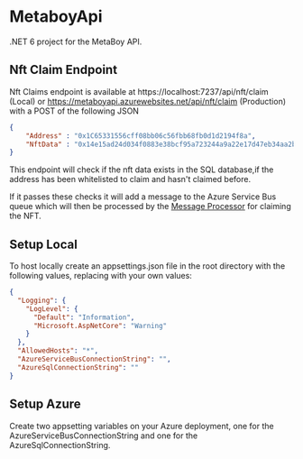 # MetaboyApi
.NET 6 project for the MetaBoy API. 

## Nft Claim Endpoint
Nft Claims endpoint is available at https://localhost:7237/api/nft/claim (Local) or https://metaboyapi.azurewebsites.net/api/nft/claim (Production) with a POST of the following JSON

```json
{
    "Address" : "0x1C65331556cff08bb06c56fbb68fb0d1d2194f8a",
    "NftData" : "0x14e15ad24d034f0883e38bcf95a723244a9a22e17d47eb34aa2b91220be0adc4"
}
```

This endpoint will check if the nft data exists in the SQL database,if the address has been whitelisted to claim and hasn't claimed before. 

If it passes these checks it will add a message to the Azure Service Bus queue which will then be processed by the [Message Processor](https://github.com/MetaboyNft/MetaboyApiMessageProcessor) for claiming the NFT.

## Setup Local
To host locally create an appsettings.json file in the root directory with the following values, replacing with your own values: 

```json
{
  "Logging": {
    "LogLevel": {
      "Default": "Information",
      "Microsoft.AspNetCore": "Warning"
    }
  },
  "AllowedHosts": "*",
  "AzureServiceBusConnectionString": "",
  "AzureSqlConnectionString": ""
}
```

## Setup Azure
Create two appsetting variables on your Azure deployment, one for the AzureServiceBusConnectionString and one for the AzureSqlConnectionString.
